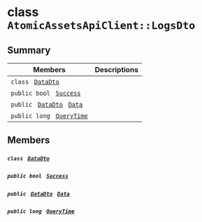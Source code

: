 # class `AtomicAssetsApiClient::LogsDto` 

## Summary

 Members                                | Descriptions                                
----------------------------------------|---------------------------------------------
`class ` [`DataDto`](AtomicAssetsApiClient--LogsDto--DataDto.md)        | 
`public bool ` [`Success`](#class_atomic_assets_api_client_1_1_logs_dto_1a506fb037fbb6bfe8f254c021a2c3cfac) | 
`public ` [`DataDto`](AtomicAssetsApiClient--LogsDto--DataDto.md)` ` [`Data`](#class_atomic_assets_api_client_1_1_logs_dto_1a6ed89521b3da4f30d2ab82c36d0afd13) | 
`public long ` [`QueryTime`](#class_atomic_assets_api_client_1_1_logs_dto_1a6cc7a06930fbe1e28eb7eed2599015c9) | 

## Members

##### `class ` [`DataDto`](AtomicAssetsApiClient--LogsDto--DataDto.md) 

##### `public bool ` [`Success`](#class_atomic_assets_api_client_1_1_logs_dto_1a506fb037fbb6bfe8f254c021a2c3cfac) 

##### `public ` [`DataDto`](AtomicAssetsApiClient--LogsDto--DataDto.md)` ` [`Data`](#class_atomic_assets_api_client_1_1_logs_dto_1a6ed89521b3da4f30d2ab82c36d0afd13) 

##### `public long ` [`QueryTime`](#class_atomic_assets_api_client_1_1_logs_dto_1a6cc7a06930fbe1e28eb7eed2599015c9) 

